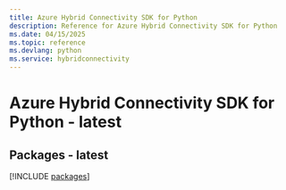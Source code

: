 ```yaml
---
title: Azure Hybrid Connectivity SDK for Python
description: Reference for Azure Hybrid Connectivity SDK for Python
ms.date: 04/15/2025
ms.topic: reference
ms.devlang: python
ms.service: hybridconnectivity
---
```

# Azure Hybrid Connectivity SDK for Python - latest
## Packages - latest
[!INCLUDE [packages](hybrid-connectivity-index.md)]